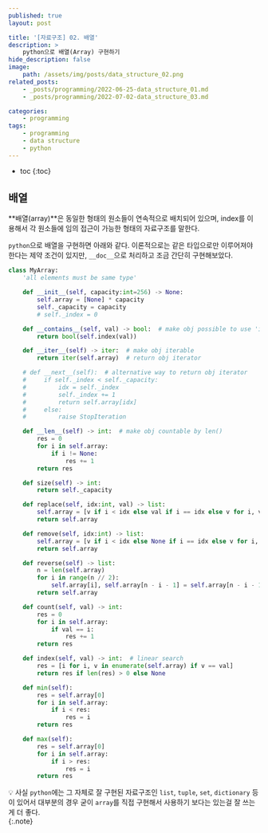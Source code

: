 ```yaml
---
published: true
layout: post

title: '[자료구조] 02. 배열'
description: >
    python으로 배열(Array) 구현하기
hide_description: false
image:
    path: /assets/img/posts/data_structure_02.png
related_posts:
    - _posts/programming/2022-06-25-data_structure_01.md
    - _posts/programming/2022-07-02-data_structure_03.md

categories:
    - programming
tags:
    - programming
    - data structure
    - python
---
```

* toc
{:toc}

## 배열

**배열(array)**은 동일한 형태의 원소들이 연속적으로 배치되어 있으며, index를 이용해서 각 원소들에 임의 접근이 가능한 형태의 자료구조를 말한다.  

`python`으로 배열을 구현하면 아래와 같다. 이론적으로는 같은 타입으로만 이루어져야 한다는 제약 조건이 있지만, `__doc__`으로 처리하고 조금 간단히 구현해보았다.  

```python
class MyArray:
    'all elements must be same type'

    def __init__(self, capacity:int=256) -> None:
        self.array = [None] * capacity
        self._capacity = capacity
        # self._index = 0

    def __contains__(self, val) -> bool:  # make obj possible to use 'in' operator
        return bool(self.index(val))

    def __iter__(self) -> iter:  # make obj iterable
        return iter(self.array)  # return obj iterator

    # def __next__(self):  # alternative way to return obj iterator
    #     if self._index < self._capacity:
    #         idx = self._index
    #         self._index += 1
    #         return self.array[idx]
    #     else:
    #         raise StopIteration

    def __len__(self) -> int:  # make obj countable by len()
        res = 0
        for i in self.array:
            if i != None:
                res += 1
        return res

    def size(self) -> int:
        return self._capacity

    def replace(self, idx:int, val) -> list:
        self.array = [v if i < idx else val if i == idx else v for i, v in enumerate(self.array)]
        return self.array

    def remove(self, idx:int) -> list:
        self.array = [v if i < idx else None if i == idx else v for i, v in enumerate(self.array)]
        return self.array

    def reverse(self) -> list:
        n = len(self.array)
        for i in range(n // 2):
            self.array[i], self.array[n - i - 1] = self.array[n - i - 1], self.array[i]
        return self.array

    def count(self, val) -> int:
        res = 0
        for i in self.array:
            if val == i:
                res += 1
        return res

    def index(self, val) -> int:  # linear search
        res = [i for i, v in enumerate(self.array) if v == val]
        return res if len(res) > 0 else None

    def min(self):
        res = self.array[0]
        for i in self.array:
            if i < res:
                res = i
        return res

    def max(self):
        res = self.array[0]
        for i in self.array:
            if i > res:
                res = i
        return res
```

💡 사실 `python`에는 그 자체로 잘 구현된 자료구조인 `list`, `tuple`, `set`, `dictionary` 등이 있어서 대부분의 경우 굳이 `array`를 직접 구현해서 사용하기 보다는 있는걸 잘 쓰는게 더 좋다.  
{:.note}